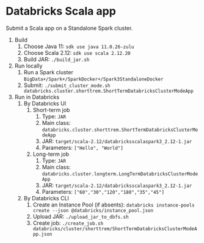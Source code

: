 # Databricks Scala app

Submit a Scala app on a Standalone Spark cluster.

1. Build
    1. Choose Java 11: `sdk use java 11.0.26-zulu`
    2. Choose Scala 2.12: `sdk use scala 2.12.20`
    3. Build JAR: `./build_jar.sh`
2. Run locally
    1. Run a Spark cluster `BigData+/Spark+/SparkDocker+/Spark3StandaloneDocker`
    2. Submit: `./submit_cluster_mode.sh databricks.cluster.shorttrem.ShortTermDatabricksClusterModeApp`
3. Run in Databricks
    1. By Databricks UI
        1. Short-term job
            1. Type: `JAR`
            2. Main class: `databricks.cluster.shorttrem.ShortTermDatabricksClusterModeApp`
            3. JAR: `target/scala-2.12/databricksscalaspark3_2.12-1.jar`
            4. Parameters: `["Hello", "World"]`
        2. Long-term job
            1. Type: `JAR`
            2. Main class: `databricks.cluster.longterm.LongTermDatabricksClusterModeApp`
            3. JAR: `target/scala-2.12/databricksscalaspark3_2.12-1.jar`
            4. Parameters: `["60","30","120","180","35","45"]`
    2. By Databricks CLI
        1. Create an Instance Pool (if absents): `databricks instance-pools create --json @databricks/instance_pool.json`
        2. Upload JAR: `./upload_jar_to_dbfs.sh`
        3. Create job: `./create_job.sh databricks/cluster/shorttrem/ShortTermDatabricksClusterModeApp.json`

